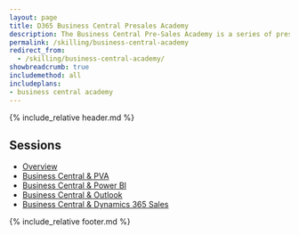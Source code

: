 ```yaml
---
layout: page
title: D365 Business Central Presales Academy
description: The Business Central Pre-Sales Academy is a series of presentations combined with hands-on materials designed to upskill individuals who are responsible for preparing and delivering Business Central software demonstrations. Demos and the accompanying hands-on labs cover topics which integrate Business Central to Microsoft Outlook, Microsoft Excel, Microsoft Word, Mobile experience, Power Platform (PowerApps, Power Automate, Power BI and Power Virtual Agent) and Dynamics 365 Sales. All content contains the latest features based on the most recent (Spring 2022) release.
permalink: /skilling/business-central-academy
redirect_from:
  - /skilling/business-central-academy/
showbreadcrumb: true
includemethod: all
includeplans:
- business central academy
---
```


{% include_relative header.md %}

## Sessions
* [Overview](/PartnerResources/skilling/business-central-academy)
* [Business Central & PVA](/PartnerResources/skilling/business-central-academy-pva)
* [Business Central & Power BI](/PartnerResources/skilling/business-central-academy-powerbi)
* [Business Central & Outlook](/PartnerResources/skilling/business-central-academy-outlook)
* [Business Central & Dynamics 365 Sales](/PartnerResources/skilling/business-central-academy-d365)

{% include_relative footer.md %}
